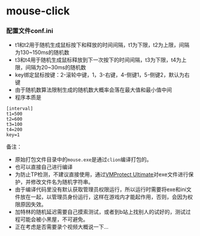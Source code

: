 # mouse-click
### 配置文件conf.ini
- t1和t2用于随机生成鼠标按下和释放的时间间隔，t1为下限，t2为上限，间隔为130~150ms的随机数
- t3和t4用于随机生成鼠标释放到下一次按下的时间间隔，t3为下限，t4为上限，间隔为20~30ms的随机数
- key绑定鼠标按键：2-滚轮中键，1，3-右键，4-侧键1，5-侧键2，默认为右键
- 由于随机数算法限制生成的随机数大概率会落在最大值和最小值中间
- 程序本质是
```
[interval]
t1=500
t2=600
t3=100
t4=200
key=1
```

备注：
- 原始打包文件目录中的```mouse.exe```是通过```clion```编译打包的。
- 也可以直接自己进行编译
- 为防止TP检测，不建议直接使用，通过[VMProtect Ultimate](https://bunny6111.lanzouq.com/iJYaQ286nctg)对exe文件进行保护，并修改文件名为随机字符串。
- 由于编译代码里没有默认获取管理员权限运行，所以运行时需要将exe和ini文件放在一起，以管理员身份运行，这样在游戏内才能起作用，否则，会因为权限原因失效。
- 加特林的随机延迟需要自己摸索测试，或者到b站上找别人的试好的，测试过程可能会被小黑屋，不可避免。
- 正在考虑是否需要录个视频大概说一下...